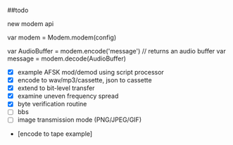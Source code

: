 ##todo

new modem api

var modem = Modem.modem(config)

var AudioBuffer = modem.encode('message') // returns an audio buffer
var message = modem.decode(AudioBuffer)




- [x] example AFSK mod/demod using script processor
- [x] encode to wav/mp3/cassette, json to cassette
- [x] extend to bit-level transfer
- [x] examine uneven frequency spread
- [x] byte verification routine
- [ ] bbs
- [ ] image transmission mode (PNG/JPEG/GIF)
- [encode to tape example]
